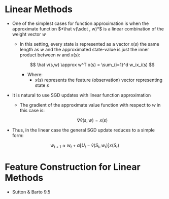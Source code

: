 # Linear Methods

- One of the simplest cases for function approximation is when the approximate function $*\hat v(\sdot , w)*$ is a linear combination of the weight vector $w$
    - In this setting, every state is represented as a vector $x(s)$ the same length as $w$ and the approximated state-value is just the inner product between $w$ and $x(s)$:

        $$
        \hat v(s,w) \approx w^T x(s) = \sum_{i=1}^d w_ix_i(s)
        $$

        - Where:
            - $x(s)$ represents the feature (observation) vector representing state $s$
- It is natural to use SGD updates with linear function approximation
    - The gradient of the approximate value function with respect to $w$ in this case is:

        $$
        \nabla \hat v(s, w) = x(s)
        $$

- Thus, in the linear case the general SGD update reduces to a simple form:

$$
w_{t+1} \approx w_t + \alpha [U_t - \hat v(S_t, w_t)]x(S_t)
$$

# Feature Construction for Linear Methods

- Sutton & Barto 9.5